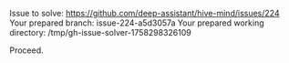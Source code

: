 Issue to solve: https://github.com/deep-assistant/hive-mind/issues/224
Your prepared branch: issue-224-a5d3057a
Your prepared working directory: /tmp/gh-issue-solver-1758298326109

Proceed.